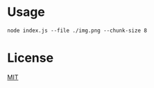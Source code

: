 # Usage
`node index.js --file ./img.png --chunk-size 8`

# License
[MIT](https://github.com/k3nsei/file-chunks/blob/master/LICENSE)
